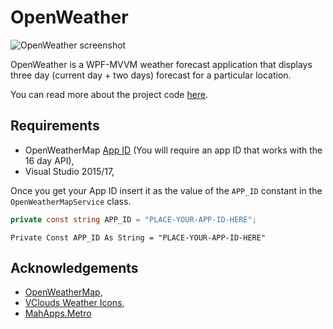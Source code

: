 # OpenWeather
![OpenWeather screenshot](https://www.codeproject.com/KB/WPF/630248/Screenshot_Budapest.png)

OpenWeather is a WPF-MVVM weather forecast application that displays three day (current day + two days) forecast for a particular location.

You can read more about the project code [here](https://www.codeproject.com/Articles/630248/WPF-OpenWeather).

## Requirements
- OpenWeatherMap [App ID](http://openweathermap.org/appid) (You will require an app ID that works with the 16 day API),
- Visual Studio 2015/17,

Once you get your App ID insert it as the value of the `APP_ID` constant in the `OpenWeatherMapService` class.
```csharp
private const string APP_ID = "PLACE-YOUR-APP-ID-HERE";
```

```vb.net
Private Const APP_ID As String = "PLACE-YOUR-APP-ID-HERE"
```

## Acknowledgements
- [OpenWeatherMap](http://openweathermap.org),
- [VClouds Weather Icons](https://vclouds.deviantart.com/art/VClouds-Weather-Icons-179152045),
- [MahApps.Metro](https://github.com/MahApps/MahApps.Metro)

